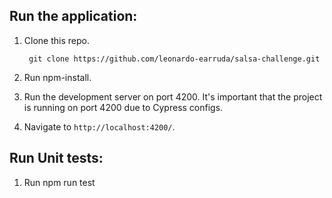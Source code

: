 ## Run the application:
1. Clone this repo.

        git clone https://github.com/leonardo-earruda/salsa-challenge.git
   
3. Run npm-install.

4. Run the development server on port 4200. It's important that the project is running on port 4200 due to Cypress configs.

5. Navigate to `http://localhost:4200/`.

## Run Unit tests:

1. Run npm run test

